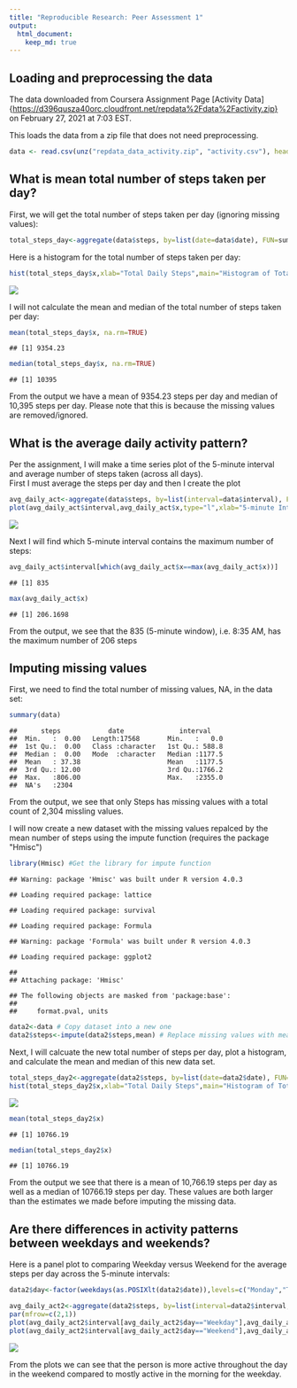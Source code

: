 ```yaml
---
title: "Reproducible Research: Peer Assessment 1"
output: 
  html_document:
    keep_md: true
---
```



## Loading and preprocessing the data
The data downloaded from Coursera Assignment Page [Activity Data]{https://d396qusza40orc.cloudfront.net/repdata%2Fdata%2Factivity.zip} on February 27, 2021 at 7:03 EST.

This loads the data from a zip file that does not need preprocessing.  

```r
data <- read.csv(unz("repdata_data_activity.zip", "activity.csv"), header=TRUE, na.strings = "NA") #This reads the file within a zip folder, pulls variable names form the header, and converts the "NA" text to missing values
```


## What is mean total number of steps taken per day?

First, we will get the total number of steps taken per day (ignoring missing values):  

```r
total_steps_day<-aggregate(data$steps, by=list(date=data$date), FUN=sum, na.rm=TRUE)
```

Here is a histogram for the total number of steps taken per day:

```r
hist(total_steps_day$x,xlab="Total Daily Steps",main="Histogram of Total Number of Steps Taken Per Day")
```

![](PA1_template_files/figure-html/unnamed-chunk-3-1.png)<!-- -->

I will not calculate the mean and median of the total number of steps taken per day:

```r
mean(total_steps_day$x, na.rm=TRUE)
```

```
## [1] 9354.23
```

```r
median(total_steps_day$x, na.rm=TRUE)
```

```
## [1] 10395
```
From the output we have a mean of 9354.23 steps per day and median of 10,395 steps per day. Please note that this is because the missing values are removed/ignored.
  
## What is the average daily activity pattern?

Per the assignment, I will make a time series plot of the 5-minute interval and average number of steps taken (across all days).  
First I must average the steps per day and then I create the plot

```r
avg_daily_act<-aggregate(data$steps, by=list(interval=data$interval), FUN=mean,na.rm=TRUE)
plot(avg_daily_act$interval,avg_daily_act$x,type="l",xlab="5-minute Interval",ylab="Average Steps per Day",main="5-minute Interval and Average Steps Taken (Across All Days)")
```

![](PA1_template_files/figure-html/unnamed-chunk-5-1.png)<!-- -->


Next I will find which 5-minute interval contains the maximum number of steps:


```r
avg_daily_act$interval[which(avg_daily_act$x==max(avg_daily_act$x))]
```

```
## [1] 835
```

```r
max(avg_daily_act$x)
```

```
## [1] 206.1698
```
From the output, we see that the 835 (5-minute window), i.e. 8:35 AM, has the maximum number of 206 steps  


## Imputing missing values
First, we need to find the total number of missing values, NA, in the data set:

```r
summary(data)
```

```
##      steps            date              interval     
##  Min.   :  0.00   Length:17568       Min.   :   0.0  
##  1st Qu.:  0.00   Class :character   1st Qu.: 588.8  
##  Median :  0.00   Mode  :character   Median :1177.5  
##  Mean   : 37.38                      Mean   :1177.5  
##  3rd Qu.: 12.00                      3rd Qu.:1766.2  
##  Max.   :806.00                      Max.   :2355.0  
##  NA's   :2304
```

From the output, we see that only Steps has missing values with a total count of 2,304 missling values.

I will now create a new dataset with the missing values repalced by the mean number of steps using the impute function (requires the package "Hmisc")

```r
library(Hmisc) #Get the library for impute function
```

```
## Warning: package 'Hmisc' was built under R version 4.0.3
```

```
## Loading required package: lattice
```

```
## Loading required package: survival
```

```
## Loading required package: Formula
```

```
## Warning: package 'Formula' was built under R version 4.0.3
```

```
## Loading required package: ggplot2
```

```
## 
## Attaching package: 'Hmisc'
```

```
## The following objects are masked from 'package:base':
## 
##     format.pval, units
```

```r
data2<-data # Copy dataset into a new one
data2$steps<-impute(data2$steps,mean) # Replace missing values with mean steps
```

Next, I will calcuate the new total number of steps per day, plot a histogram, and calculate the mean and median of this new data set.

```r
total_steps_day2<-aggregate(data2$steps, by=list(date=data2$date), FUN=sum)
hist(total_steps_day2$x,xlab="Total Daily Steps",main="Histogram of Total Number of Daily Steps With Imputed Values")
```

![](PA1_template_files/figure-html/unnamed-chunk-9-1.png)<!-- -->

```r
mean(total_steps_day2$x)
```

```
## [1] 10766.19
```

```r
median(total_steps_day2$x)
```

```
## [1] 10766.19
```
From the output we see that there is a mean of 10,766.19 steps per day as well as a median of 10766.19 steps per day. These values are both larger than the estimates we made before imputing the missing data.  

## Are there differences in activity patterns between weekdays and weekends?

Here is a panel plot to comparing Weekday versus Weekend for the average steps per day across the 5-minute intervals:  

```r
data2$day<-factor(weekdays(as.POSIXlt(data2$date)),levels=c("Monday","Tuesday","Wednesday","Thursday","Friday","Saturday","Sunday" ),labels=c("Weekday","Weekday","Weekday","Weekday","Weekday","Weekend","Weekend"))

avg_daily_act2<-aggregate(data2$steps, by=list(interval=data2$interval,day=data2$day), FUN=mean)
par(mfrow=c(2,1))
plot(avg_daily_act2$interval[avg_daily_act2$day=="Weekday"],avg_daily_act2$x[avg_daily_act2$day=="Weekday"],type="l",xlab="5-minute Interval",ylab="Average Steps per Day",main="Weekday")
plot(avg_daily_act2$interval[avg_daily_act2$day=="Weekend"],avg_daily_act2$x[avg_daily_act2$day=="Weekend"],type="l",xlab="5-minute Interval",ylab="Average Steps per Day",main="Weekend")
```

![](PA1_template_files/figure-html/unnamed-chunk-10-1.png)<!-- -->

From the plots we can see that the person is more active throughout the day in the weekend compared to mostly active in the morning for the weekday.
